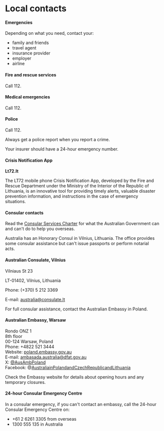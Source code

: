 # Local contacts

#### Emergencies

Depending on what you need, contact your:

* family and friends
* travel agent
* insurance provider
* employer
* airline

#### Fire and rescue services

Call 112.

#### Medical emergencies

Call 112.

#### Police

Call 112.

Always get a police report when you report a crime.

Your insurer should have a 24-hour emergency number.

#### Crisis Notification App

**Lt72.lt**

The LT72 mobile phone Crisis Notification App, developed by the Fire and Rescue Department under the Ministry of the Interior of the Republic of Lithuania, is an innovative tool for providing timely alerts, valuable disaster prevention information, and instructions in the case of emergency situations.

#### Consular contacts

Read the [Consular Services Charter](/consular-services/consular-services-charter "Consular Services Charter") for what the Australian Government can and can't do to help you overseas.

Australia has an Honorary Consul in Vilnius, Lithuania. The office provides some consular assistance but can't issue passports or perform notarial acts.

#### Australian Consulate, Vilnius

Vilniaus St 23

LT-01402, Vilnius, Lithuania

Phone: (+370) 5 212 3369

E-mail: [australia@consulate.lt](mailto:australia@consulate.lt)

For full consular assistance, contact the Australian Embassy in Poland.

#### Australian Embassy, Warsaw

Rondo ONZ 1  
8th floor  
00-124 Warsaw, Poland  
Phone: +4822 521 3444  
Website: [poland.embassy.gov.au](https://poland.embassy.gov.au/wsaw/home.html)  
E-mail: [ambasada.australia@dfat.gov.au](mailto:ambasada.australia@dfat.gov.au)  
X: [@AusAmbPoland](https://twitter.com/AusAmbPoland)  
Facebook: @[AustraliainPolandandCzechRepublicandLithuania](https://www.facebook.com/AustraliaInPolandCzechRepublicandLithuania)

Check the Embassy website for details about opening hours and any temporary closures.

#### 24-hour Consular Emergency Centre

In a consular emergency, if you can't contact an embassy, call the 24-hour Consular Emergency Centre on:

* +61 2 6261 3305 from overseas
* 1300 555 135 in Australia